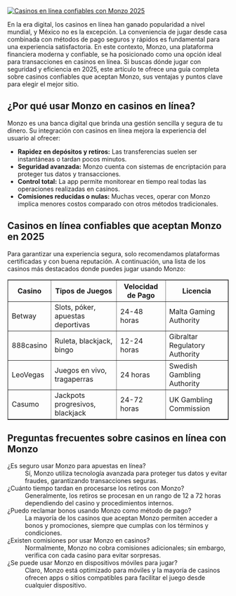 [![Casinos en línea confiables con Monzo 2025](https://123-caf.pages.dev/gitsignup.png)](https://vrmoo.ru/Bt82HjjY)

<p>En la era digital, los casinos en línea han ganado popularidad a nivel mundial, y México no es la excepción. La conveniencia de jugar desde casa combinada con métodos de pago seguros y rápidos es fundamental para una experiencia satisfactoria. En este contexto, Monzo, una plataforma financiera moderna y confiable, se ha posicionado como una opción ideal para transacciones en casinos en línea. Si buscas dónde jugar con seguridad y eficiencia en 2025, este artículo te ofrece una guía completa sobre casinos confiables que aceptan Monzo, sus ventajas y puntos clave para elegir el mejor sitio.</p>  <h2>¿Por qué usar Monzo en casinos en línea?</h2> <p>Monzo es una banca digital que brinda una gestión sencilla y segura de tu dinero. Su integración con casinos en línea mejora la experiencia del usuario al ofrecer:</p> <ul>   <li><strong>Rapidez en depósitos y retiros:</strong> Las transferencias suelen ser instantáneas o tardan pocos minutos.</li>   <li><strong>Seguridad avanzada:</strong> Monzo cuenta con sistemas de encriptación para proteger tus datos y transacciones.</li>   <li><strong>Control total:</strong> La app permite monitorear en tiempo real todas las operaciones realizadas en casinos.</li>   <li><strong>Comisiones reducidas o nulas:</strong> Muchas veces, operar con Monzo implica menores costos comparado con otros métodos tradicionales.</li> </ul>  <h2>Casinos en línea confiables que aceptan Monzo en 2025</h2> <p>Para garantizar una experiencia segura, solo recomendamos plataformas certificadas y con buena reputación. A continuación, una lista de los casinos más destacados donde puedes jugar usando Monzo:</p>  <table border="1" cellpadding="8" cellspacing="0">   <thead>     <tr>       <th>Casino</th>       <th>Tipos de Juegos</th>       <th>Velocidad de Pago</th>       <th>Licencia</th>     </tr>   </thead>   <tbody>     <tr>       <td>Betway</td>       <td>Slots, póker, apuestas deportivas</td>       <td>24-48 horas</td>       <td>Malta Gaming Authority</td>     </tr>     <tr>       <td>888casino</td>       <td>Ruleta, blackjack, bingo</td>       <td>12-24 horas</td>       <td>Gibraltar Regulatory Authority</td>     </tr>     <tr>       <td>LeoVegas</td>       <td>Juegos en vivo, tragaperras</td>       <td>24 horas</td>       <td>Swedish Gambling Authority</td>     </tr>     <tr>       <td>Casumo</td>       <td>Jackpots progresivos, blackjack</td>       <td>24-72 horas</td>       <td>UK Gambling Commission</td>     </tr>   </tbody> </table>  <h2>Preguntas frecuentes sobre casinos en línea con Monzo</h2> <dl>   <dt>¿Es seguro usar Monzo para apuestas en línea?</dt>   <dd>Sí, Monzo utiliza tecnología avanzada para proteger tus datos y evitar fraudes, garantizando transacciones seguras.</dd>    <dt>¿Cuánto tiempo tardan en procesarse los retiros con Monzo?</dt>   <dd>Generalmente, los retiros se procesan en un rango de 12 a 72 horas dependiendo del casino y procedimientos internos.</dd>    <dt>¿Puedo reclamar bonos usando Monzo como método de pago?</dt>   <dd>La mayoría de los casinos que aceptan Monzo permiten acceder a bonos y promociones, siempre que cumplas con los términos y condiciones.</dd>    <dt>¿Existen comisiones por usar Monzo en casinos?</dt>   <dd>Normalmente, Monzo no cobra comisiones adicionales; sin embargo, verifica con cada casino para evitar sorpresas.</dd>    <dt>¿Se puede usar Monzo en dispositivos móviles para jugar?</dt>   <dd>Claro, Monzo está optimizado para móviles y la mayoría de casinos ofrecen apps o sitios compatibles para facilitar el juego desde cualquier dispositivo.</dd> </dl>